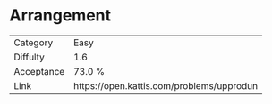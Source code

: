# Arrangement

<table>
    <tr>
        <td>Category</td>
        <td>Easy</td>
    </tr>
    <tr>
        <td>Diffulty</td>
        <td>1.6</td>
    </tr>
    <tr>
        <td>Acceptance</td>
        <td>73.0 %</td>
    </tr>
    <tr>
        <td>Link</td>
        <td>https://open.kattis.com/problems/upprodun</td>
    </tr>
</table>